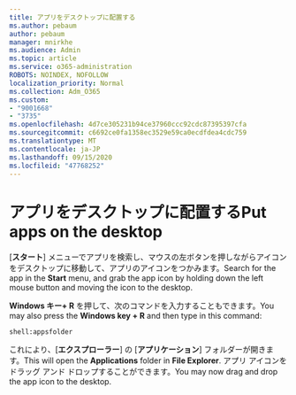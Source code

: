 ```yaml
---
title: アプリをデスクトップに配置する
ms.author: pebaum
author: pebaum
manager: mnirkhe
ms.audience: Admin
ms.topic: article
ms.service: o365-administration
ROBOTS: NOINDEX, NOFOLLOW
localization_priority: Normal
ms.collection: Adm_O365
ms.custom:
- "9001668"
- "3735"
ms.openlocfilehash: 4d7ce305231b94ce37960ccc92cdc87395397cfa
ms.sourcegitcommit: c6692ce0fa1358ec3529e59ca0ecdfdea4cdc759
ms.translationtype: MT
ms.contentlocale: ja-JP
ms.lasthandoff: 09/15/2020
ms.locfileid: "47768252"
---
```

# <a name="put-apps-on-the-desktop"></a><span data-ttu-id="270f0-102">アプリをデスクトップに配置する</span><span class="sxs-lookup"><span data-stu-id="270f0-102">Put apps on the desktop</span></span>

<span data-ttu-id="270f0-103">[**スタート**] メニューでアプリを検索し、マウスの左ボタンを押しながらアイコンをデスクトップに移動して、アプリのアイコンをつかみます。</span><span class="sxs-lookup"><span data-stu-id="270f0-103">Search for the app in the **Start** menu, and grab the app icon by holding down the left mouse button and moving the icon to the desktop.</span></span>

<span data-ttu-id="270f0-104">**Windows キー+ R** を押して、次のコマンドを入力することもできます。</span><span class="sxs-lookup"><span data-stu-id="270f0-104">You may also press the **Windows key + R** and then type in this command:</span></span>

`shell:appsfolder`

<span data-ttu-id="270f0-105">これにより、[**エクスプローラー**] の [**アプリケーション**] フォルダーが開きます。</span><span class="sxs-lookup"><span data-stu-id="270f0-105">This will open the **Applications** folder in **File Explorer**.</span></span> <span data-ttu-id="270f0-106">アプリ アイコンをドラッグ アンド ドロップすることができます。</span><span class="sxs-lookup"><span data-stu-id="270f0-106">You may now drag and drop the app icon to the desktop.</span></span>
